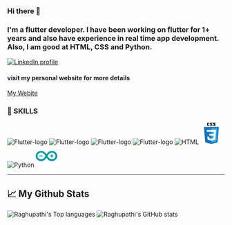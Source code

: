 ### Hi there 👋

<!--
**Raghupathi22/Raghupathi22** is a ✨ _special_ ✨ repository because its `README.md` (this file) appears on your GitHub profile.**-->
### I'm a flutter developer. I have been working on flutter for 1+ years and also have experience in real time app development. Also, I am good at HTML, CSS and Python.


[![LinkedIn profile](https://img.shields.io/badge/LinkedIn-blue?style=flat&logo=linkedin&labelColor=blue)](https://www.linkedin.com/in/raghupathi-manchala-330193182/)

#### visit my personal website for more details
[My Webite](https://raghupathi.netlify.app)


### 🧰 SKILLS 


<img src = "https://cdn.worldvectorlogo.com/logos/flutter-logo.svg" alt = "Flutter-logo" width = "50" height = "50" /> <img
src = "https://cdn.worldvectorlogo.com/logos/dart.svg" alt = "Flutter-logo" width = "50" height = "50" /> <img
src = "https://cdn.worldvectorlogo.com/logos/firebase-1.svg" alt = "Flutter-logo" width = "50" height = "50" /> <img
src = "https://img.icons8.com/color/452/c-programming.png" alt = "Flutter-logo" width = "50" height = "50" /> <img
src = "https://cdn.worldvectorlogo.com/logos/html5-2.svg" alt = "HTML" width = "50" height = "50" /> <img
src = "https://github.com/devicons/devicon/blob/master/icons/css3/css3-original-wordmark.svg" alt = "CSS" width = "50" height = "50" /> <img 
src = "https://cdn.worldvectorlogo.com/logos/python-5.svg" alt = "Python" width = "50" height = "50" /> <img
src = "https://github.com/devicons/devicon/blob/master/icons/arduino/arduino-original.svg" alt = "Arduino-logo" width = "50" height = "50" />



<!--

📗 Latest Blog Articles 
---

<!-- BLOG-POST-LIST:START -->


<!-- BLOG-POST-LIST:END -->

 
<!--
▶ [More Blog Posts] (https://mns.hashnode.dev/)

Here are some ideas to get you started:

- 🔭 I’m currently working on ...
- 🌱 I’m currently learning ...
- 👯 I’m looking to collaborate on ...
- 🤔 I’m looking for help with ...
- 💬 Ask me about ...
- 📫 How to reach me: ...
- 😄 Pronouns: ...
- ⚡ Fun fact: ...

-->
---

## 📈 My Github Stats

![Raghupathi's Top languages](https://github-readme-stats.vercel.app/api/top-langs/?username=Raghupathi22&theme=radical&langs_count=8)
![Raghupathi's GitHub stats](https://github-readme-stats.vercel.app/api?username=Raghupathi22&&show_icons=true&theme=radical&count_private=true)



